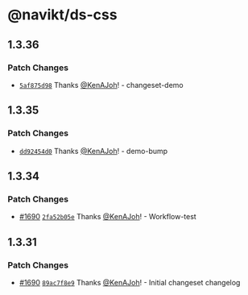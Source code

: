 # @navikt/ds-css

## 1.3.36

### Patch Changes

- [`5af875d98`](https://github.com/navikt/Designsystemet/commit/5af875d98133603eb6cdc8e83f2182d7087ba034) Thanks [@KenAJoh](https://github.com/KenAJoh)! - changeset-demo

## 1.3.35

### Patch Changes

- [`dd92454d0`](https://github.com/navikt/Designsystemet/commit/dd92454d052386582cfbae28c3248886d70f6367) Thanks [@KenAJoh](https://github.com/KenAJoh)! - demo-bump

## 1.3.34

### Patch Changes

- [#1690](https://github.com/navikt/Designsystemet/pull/1690) [`2fa52b05e`](https://github.com/navikt/Designsystemet/commit/2fa52b05e75ef518f0725ef33ca1890c1b683313) Thanks [@KenAJoh](https://github.com/KenAJoh)! - Workflow-test

## 1.3.31

### Patch Changes

- [#1690](https://github.com/navikt/Designsystemet/pull/1690) [`89ac7f8e9`](https://github.com/navikt/Designsystemet/commit/89ac7f8e9200133170562608e3cbba9b8b6d1abe) Thanks [@KenAJoh](https://github.com/KenAJoh)! - Initial changeset changelog
